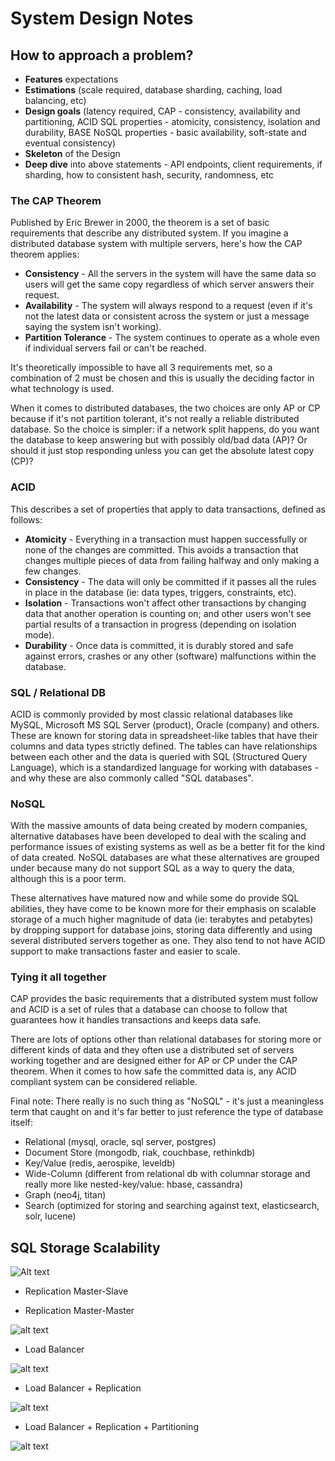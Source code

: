 # System Design Notes

## How to approach a problem?

* **Features** expectations
* **Estimations** (scale required, database sharding, caching, load balancing, etc)
* **Design goals** (latency required, CAP - consistency, availability and partitioning, ACID SQL properties - atomicity, consistency, isolation and durability, BASE NoSQL properties - basic availability, soft-state and eventual consistency)
* **Skeleton** of the Design
* **Deep dive** into above statements - API endpoints, client requirements, if sharding, how to consistent hash, security, randomness, etc

### The CAP Theorem

Published by Eric Brewer in 2000, the theorem is a set of basic requirements that describe any distributed system. If you imagine a distributed database system with multiple servers, here's how the CAP theorem applies:
* **Consistency** - All the servers in the system will have the same data so users will get the same copy regardless of which server answers their request.
* **Availability** - The system will always respond to a request (even if it's not the latest data or consistent across the system or just a message saying the system isn't working).
* **Partition Tolerance** - The system continues to operate as a whole even if individual servers fail or can't be reached.

It's theoretically impossible to have all 3 requirements met, so a combination of 2 must be chosen and this is usually the deciding factor in what technology is used.

When it comes to distributed databases, the two choices are only AP or CP because if it's not partition tolerant, it's not really a reliable distributed database. So the choice is simpler: if a network split happens, do you want the database to keep answering but with possibly old/bad data (AP)? Or should it just stop responding unless you can get the absolute latest copy (CP)?

### ACID

This describes a set of properties that apply to data transactions, defined as follows:
* **Atomicity** - Everything in a transaction must happen successfully or none of the changes are committed. This avoids a transaction that changes multiple pieces of data from failing halfway and only making a few changes.
* **Consistency** - The data will only be committed if it passes all the rules in place in the database (ie: data types, triggers, constraints, etc).
* **Isolation** - Transactions won't affect other transactions by changing data that another operation is counting on; and other users won't see partial results of a transaction in progress (depending on isolation mode).
* **Durability** - Once data is committed, it is durably stored and safe against errors, crashes or any other (software) malfunctions within the database.

### SQL / Relational DB

ACID is commonly provided by most classic relational databases like MySQL, Microsoft MS SQL Server (product), Oracle (company) and others. These are known for storing data in spreadsheet-like tables that have their columns and data types strictly defined. The tables can have relationships between each other and the data is queried with SQL (Structured Query Language), which is a standardized language for working with databases - and why these are also commonly called "SQL databases".

### NoSQL

With the massive amounts of data being created by modern companies, alternative databases have been developed to deal with the scaling and performance issues of existing systems as well as be a better fit for the kind of data created. NoSQL databases are what these alternatives are grouped under because many do not support SQL as a way to query the data, although this is a poor term.

These alternatives have matured now and while some do provide SQL abilities, they have come to be known more for their emphasis on scalable storage of a much higher magnitude of data (ie: terabytes and petabytes) by dropping support for database joins, storing data differently and using several distributed servers together as one. They also tend to not have ACID support to make transactions faster and easier to scale.

### Tying it all together

CAP provides the basic requirements that a distributed system must follow and ACID is a set of rules that a database can choose to follow that guarantees how it handles transactions and keeps data safe.

There are lots of options other than relational databases for storing more or different kinds of data and they often use a distributed set of servers working together and are designed either for AP or CP under the CAP theorem. When it comes to how safe the committed data is, any ACID compliant system can be considered reliable.

Final note: There really is no such thing as "NoSQL" - it's just a meaningless term that caught on and it's far better to just reference the type of database itself:
* Relational (mysql, oracle, sql server, postgres)
* Document Store (mongodb, riak, couchbase, rethinkdb)
* Key/Value (redis, aerospike, leveldb)
* Wide-Column (different from relational db with columnar storage and really more like nested-key/value: hbase, cassandra)
* Graph (neo4j, titan)
* Search (optimized for storing and searching against text, elasticsearch, solr, lucene)

## SQL Storage Scalability

![Alt text](/replication-master-slave.png?raw=true "Optional Title")

* Replication Master-Slave


* Replication Master-Master

![alt text](https://raw.githubusercontent.com/igorbragaia/algorithms/e0329f7c64dfd13b55208e6b964bbd321908703a/interviewbit/System-Design-notes/replication-master-master.png)

* Load Balancer

![alt text](https://raw.githubusercontent.com/igorbragaia/algorithms/e0329f7c64dfd13b55208e6b964bbd321908703a/interviewbit/System-Design-notes/load-balancer.png)

* Load Balancer + Replication

![alt text](https://raw.githubusercontent.com/igorbragaia/algorithms/e0329f7c64dfd13b55208e6b964bbd321908703a/interviewbit/System-Design-notes/load-balancing%2Breplication.png)

* Load Balancer + Replication + Partitioning

![alt text](https://raw.githubusercontent.com/igorbragaia/algorithms/e0329f7c64dfd13b55208e6b964bbd321908703a/interviewbit/System-Design-notes/load-balancing%2Breplication%2Bpartitioning.png)


<!-- https://www.palantir.com/library/
https://www.youtube.com/watch?v=QwoCgLvoUvs
https://www.youtube.com/watch?v=U0xTu6E2CT8
https://www.quora.com/What-is-the-relation-between-SQL-NoSQL-the-CAP-theorem-and-ACID
https://neo4j.com/blog/acid-vs-base-consistency-models-explained/
https://www.johndcook.com/blog/2009/07/06/brewer-cap-theorem-base/
https://www.youtube.com/watch?v=r8RxkpUvxK0
https://www.youtube.com/watch?v=NjpEZBTCML8
https://www.youtube.com/watch?v=jItLuOTsCX4
https://www.interviewcake.com/cpp-interview-questions
///
https://www.youtube.com/channel/UCAjsH3UCJrd-xAfUBsB-dOg/videos

zookeeper? -->
